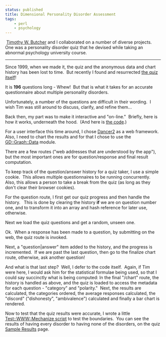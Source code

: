 ```yaml
---
status: published
title: Dimensional Personality Disorder Assessment
tags:
    - perl
    - psychology
---
```


![]()
[Timothy W. Butcher](http://obits.oregonlive.com/obituaries/oregon/obituary.aspx?pid=160646732) and I collaborated on a number of diverse projects.  One was a personality disorder quiz that he devised while taking an abnormal psychology university course.

---

Since 1999, when we made it, the quiz and the anonymous data and chart history has been lost to time.  But recently I found and resurrected [the quiz itself](http://dev.ology.net:8050/overview)!

It is **196** questions long - Whew!  But that is what it takes for an accurate questionnaire about multiple personality disorders.

Unfortunately, a number of the questions are difficult in their wording.  I wish Tim was still around to discuss, clarify, and refine them...

Back then, my part was to make it interactive and "on-line."  Briefly, here is how it works, underneath the hood.  (And here is [the code](https://github.com/ology/DPDA).)

For a user interface this time around, I chose [Dancer2](https://metacpan.org/pod/Dancer2) as a web framework.  Also, I need to chart the results and for that I chose to use the [GD::Graph::Data](https://metacpan.org/pod/GD::Graph::Data) module.

There are a few routes ("web addresses that are understood by the app"), but the most important ones are for question/response and final result computation.

To keep track of the question/answer history for a quiz taker, I use a simple cookie.  This allows multiple questionnaires to be running concurrently.  Also, this allows a person to take a break from the quiz (as long as they don't clear their browser cookies).

For the question route, I first get our quiz progress and then handle the history.   This is done by clearing the history **if** we are on question number one, and to transform it into an array and hash reference for later use, otherwise.

Next we load the quiz questions and get a random, unseen one.

Ok.  When a response has been made to a question, by submitting on the web, the quiz route is invoked.

Next, a "question|answer" item added to the history, and the progress is incremented.  If we are past the last question, then go to the finalize chart route, otherwise, ask another question!

And what is that last step?  Well, I defer to the code itself.  Again, if Tim were here, I would ask him for the statistical formulae being used, so that I could say succinctly what is being computed: In the final "/chart" route, the history is handled as above, and the quiz is loaded to access the metadata for each question - "category" and "polarity."  Next, the results are calculated, the categories ordered, the average responses calculated, the "discord" ("dishonesty", "ambivalence") calculated and finally a bar chart is rendered.

Now to test that the quiz results were accurate, I wrote a little [Test::WWW::Mechanize script](https://github.com/ology/DPDA/blob/master/bin/mech-test) to test the boundaries.  You can see the results of having every disorder to having none of the disorders, on the quiz [Sample Results](http://dev.ology.net:8050/sample) page.

